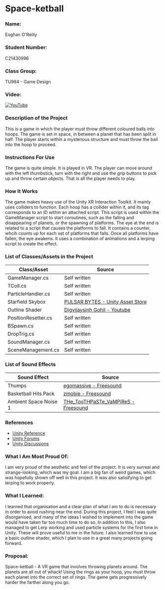 # Space-ketball

### Name: 
Eoghan O'Reilly
### Student Number: 
C21430996

### Class Group: 
TU984 - Game Design
### Video:

[![YouTube](https://img.youtube.com/vi/kdJjiUo1By8/maxresdefault.jpg)](https://www.youtube.com/embed/kdJjiUo1By8?si=oNldZk88Hu-xFD-4)

### Description of the Project
This is a game in which the player must throw different coloured balls into hoops. The game is set in space, in between a planet that has been split in half. The player starts within a mysterious structure and must throw the ball into the hoop to proceed.

### Instructions For Use
The game is quite simple. It is played in VR. The player can move around with the left thumbstick, turn with the right and use the grip buttons to pick up and throw certain objects. That is all the player needs to play.

### How It Works
The game makes heavy use of the Unity XR Interaction Toolkit. It mainly uses colliders to function. Each hoop has a collider within it, and its tag corresponds to an ID within an attached script. This script is used within the GameManager script to start coroutines, such as the falling and disappearing of planets, or the spawning of platforms. The eye at the end is related to a script that causes the platforms to fall. It contains a counter, whcih counts up for each set of platforms that falls. Once all platforms have fallen, the eye awakens. It uses a combination of animations and a lerping script to create the effect.

### List of Classes/Assets in the Project
 	
| Class/Asset | Source |
|---|---|
| GameManager.cs | Self written |
| TColl.cs | Self written |
| ParticleHandler.cs |	Self written |	
| Starfield Skybox | [PULSAR BYTES - Unity Asset Store](https://assetstore.unity.com/packages/2d/textures-materials/sky/starfield-skybox-92717) |
| Outline Shader | [Digvijaysinh Gohil - Youtube](https://www.youtube.com/watch?v=JCXYR_5vhNc) |
| PositionResetter.cs | Self written |
| BSpawn.cs | Self written |
| DropTrig.cs | Self written |
| SoundManager.cs | Self written |
| SceneManagement.cs | Self written |


### List of Sound Effects

| Sound Effect | Source |
|---|---|
| Thumps | [egomassive - Freesound](https://freesound.org/s/536789/) |
| Basketball Hits Pack | [zmobie - Freesound](https://freesound.org/p/17904/) |
| Ambient Space Noise 1 | [THe_TooTHPaSTe_VaMPiReS - Freesound](https://freesound.org/s/511493/) |

### References

* [Unity Reference](https://docs.unity3d.com/ScriptReference/index.html)
* [Unity Forums](https://forum.unity.com/)
* [Unity Discussions](https://discussions.unity.com/)

### What I Am Most Proud Of:
I am very proud of the aesthetic and feel of the project. It is very surreal and strange-looking, which was my goal. I am a big fan of weird games, which was hopefully shown off well in this project. It was also satisifying to get lerping to work properly.

### What I Learned:
I learned that organisation and a clear plan of what I am to do is necessary in order to avoid rushing near the end. During this project, I feel I was quite disorganised, and many of the ideas I wished to implement into the game would have taken far too much time to do so.
In addition to this, I also managed to get Lerp working and used particle systems for the first time in Unity. These will prove useful to me in the future.
I also learned how to use a basic outline shader, which I plan to use in a great many projects going forward.

### Proposal:
Space-ketball - A VR game that involves throwing planets around. The planets are all out of whack! Using the rings as your hoop, you must throw each planet into the correct set of rings. The game gets progressively harder the farther along you go.
